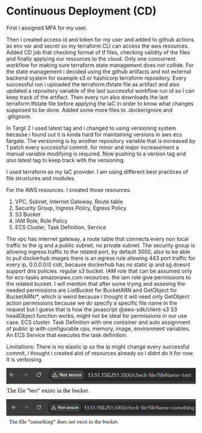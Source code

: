 # Continuous Deployment (CD)

First i assigned MFA for my user.

Then i created access id and token for my user and added to github actions as env var and secret so my terraform CLI can access the aws resources.
Added CD job that checking format of tf files, checking validity of the files and finally applying our resources to the cloud.
Only one concurrent workflow for making sure terraform state management does not collide.
For the state management i decided using the github artifacts and not external backend system for example s3 or hashicorp terraform repository.
Every successful run i uploaded the terraform.tfstate file as artifact and also updated a repository variable of the last successful workflow run id so I can keep track of the artifact.
Then every run also downloads the last terraform.tfstate file before applying the IaC in order to know what changes supposed to be done. Added some more files to .dockerignore and .gitignore.

In Targil 2 i used latest tag and i changed to using versioning system because i found out it is kinda hard for maintaining versions in aws ecs fargate. The versioning is by another repository variable that is increased by 1 patch every successful commit. for minor and major increasement a manual variable modifying is required. Now pushing to a version tag and also latest tag to keep track with the versioning.

I used terraform as my IaC provider. I am using different best practices of file structures and modules.

For the AWS resources. I created those resources.
1. VPC, Subnet, Internet Gateway, Route table
2. Security Group, Ingress Policy, Egress Policy
3. S3 Bucket
4. IAM Role, Role Policy
5. ECS Cluster, Task Definition, Service

The vpc has internet gateway, a route table that connects every non local traffic to the ig and a public subnet, no private subnet.
The security group is allowing ingress traffic to the related port, by default 3000, also to be able to pull dockerhub images there is an egress rule allowing 443 port traffic for every ip, 0.0.0.0/0 cidr, because dockerhub has no static ip and sg doesnt support dns policies.
regular s3 bucket.
IAM role that can be assumed only for ecs-tasks.amazonaws.com resources. the iam role give permissions to the related bucket. I will mention that after some trying and assesing the needed permissions are ListBucket for BucketARN and GetObject for BucketARN/*, which is weird because i thought it will need only GetObject action permissions because we do specify a specific file name in the request but I guess that is how the javascript @aws-sdk/client-s3 S3 headObject function works, might not be ideal for permissions in our use case. 
ECS cluster. Task Definition with one container and auto assignment of public ip with configurable cpu, memory, image, environment variables. An ECS Service that executes the task definition.

Limitations:
There is no elastic ip so the ip might change every successful commit, i thought i created alot of resources already so i didnt do it for now. It is verbosing.

![Alt text](Assets/exists.png "File Exists")
![Alt text](Assets/notexists.png "File Does Not Exist")
